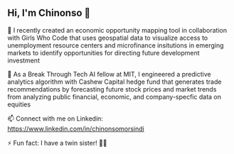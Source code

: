 ## Hi, I'm Chinonso 👋

🔭 I recently created an economic opportunity mapping tool in collaboration with Girls Who Code that uses geospatial data to visualize access to unemployment resource centers and microfinance insitutions in emerging markets to identify opportunities for directing future development investment

🌱 As a Break Through Tech AI fellow at MIT, I engineered a predictive analytics algorithm with Cashew Capital hedge fund that generates trade recommendations by forecasting future stock prices and market trends from analyzing public financial, economic, and company-specfic data on equities

📫 Connect with me on Linkedin: https://www.linkedin.com/in/chinonsomorsindi

⚡ Fun fact: I have a twin sister! 👭🏽

<!--
**ChinonsoM/ChinonsoM** is a ✨ _special_ ✨ repository because its `README.md` (this file) appears on your GitHub profile.
